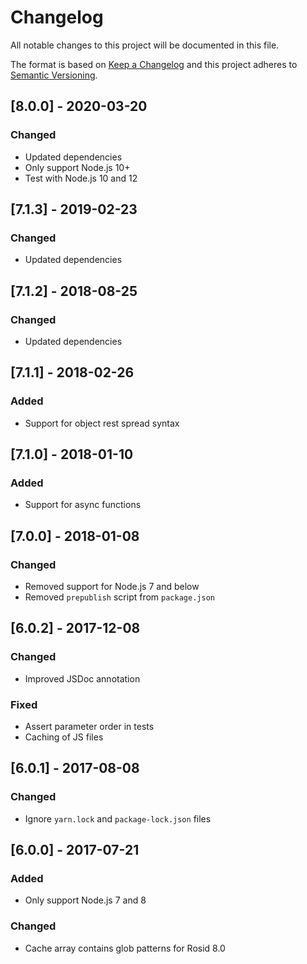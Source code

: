 # Changelog

All notable changes to this project will be documented in this file.

The format is based on [Keep a Changelog](http://keepachangelog.com/en/1.0.0/) and this project adheres to [Semantic Versioning](http://semver.org/spec/v2.0.0.html).

## [8.0.0] - 2020-03-20

### Changed

- Updated dependencies
- Only support Node.js 10+
- Test with Node.js 10 and 12

## [7.1.3] - 2019-02-23

### Changed

- Updated dependencies

## [7.1.2] - 2018-08-25

### Changed

- Updated dependencies

## [7.1.1] - 2018-02-26

### Added

- Support for object rest spread syntax

## [7.1.0] - 2018-01-10

### Added

- Support for async functions

## [7.0.0] - 2018-01-08

### Changed

- Removed support for Node.js 7 and below
- Removed `prepublish` script from `package.json`

## [6.0.2] - 2017-12-08

### Changed

- Improved JSDoc annotation

### Fixed

- Assert parameter order in tests
- Caching of JS files

## [6.0.1] - 2017-08-08

### Changed

- Ignore `yarn.lock` and `package-lock.json` files

## [6.0.0] - 2017-07-21

### Added

- Only support Node.js 7 and 8

### Changed

- Cache array contains glob patterns for Rosid 8.0